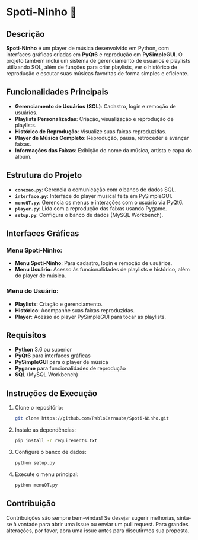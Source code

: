# Spoti-Ninho 🎵

## Descrição

**Spoti-Ninho** é um player de música desenvolvido em Python, com interfaces gráficas criadas em **PyQt6** e reprodução em **PySimpleGUI**. O projeto também inclui um sistema de gerenciamento de usuários e playlists utilizando SQL, além de funções para criar playlists, ver o histórico de reprodução e escutar suas músicas favoritas de forma simples e eficiente.

## Funcionalidades Principais

- **Gerenciamento de Usuários (SQL)**: Cadastro, login e remoção de usuários.
- **Playlists Personalizadas**: Criação, visualização e reprodução de playlists.
- **Histórico de Reprodução**: Visualize suas faixas reproduzidas.
- **Player de Música Completo**: Reprodução, pausa, retroceder e avançar faixas.
- **Informações das Faixas**: Exibição do nome da música, artista e capa do álbum.

## Estrutura do Projeto

- **`conexao.py`**: Gerencia a comunicação com o banco de dados SQL.
- **`interface.py`**: Interface do player musical feita em PySimpleGUI.
- **`menuQT.py`**: Gerencia os menus e interações com o usuário via PyQt6.
- **`player.py`**: Lida com a reprodução das faixas usando Pygame.
- **`setup.py`**: Configura o banco de dados (MySQL Workbench).

## Interfaces Gráficas

### Menu Spoti-Ninho:
- **Menu Spoti-Ninho**: Para cadastro, login e remoção de usuários.
- **Menu Usuário**: Acesso às funcionalidades de playlists e histórico, além do player de música.

### Menu do Usuário:
- **Playlists**: Criação e gerenciamento.
- **Histórico**: Acompanhe suas faixas reproduzidas.
- **Player**: Acesso ao player PySimpleGUI para tocar as playlists.

## Requisitos

- **Python** 3.6 ou superior
- **PyQt6** para interfaces gráficas
- **PySimpleGUI** para o player de música
- **Pygame** para funcionalidades de reprodução
- **SQL** (MySQL Workbench)

## Instruções de Execução

1. Clone o repositório:
   ```bash
   git clone https://github.com/PabloCarnauba/Spoti-Ninho.git
   ```
2. Instale as dependências:
   ```bash
   pip install -r requirements.txt
   ```
3. Configure o banco de dados:
   ```bash
   python setup.py
   ```
4. Execute o menu principal:
   ```bash
   python menuQT.py
   ```

## Contribuição

Contribuições são sempre bem-vindas! Se desejar sugerir melhorias, sinta-se à vontade para abrir uma issue ou enviar um pull request. Para grandes alterações, por favor, abra uma issue antes para discutirmos sua proposta.